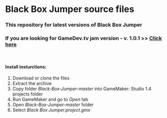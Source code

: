 # Black Box Jumper source files

### This repository for latest versions of Black Box Jumper

### If you are looking for GameDev.tv jam version - v. 1.0.1 >> [Click here](https://github.com/Ghost-Miner/Black-Box-Jumper)

<br/>

#### Install insturctions:
1. Download or clone the files
2. Extract the archive
3. Copy folder *Black-Box-Jumper-master* into GameMaker: Studio 1.4 projects folder
4. Run GameMaker and go to *Open* tab 
5. Open *Black-Box-Jumper-master* folder
6. Select *Black Box Jumper.project.gmx*  
